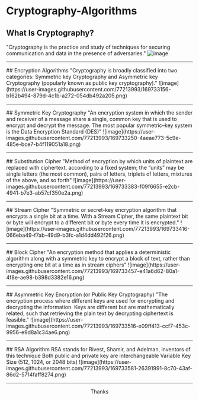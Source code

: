 # Cryptography-Algorithms

## What Is Cryptography?
"Cryptography is the practice and study of techniques for securing communication and data in the presence of adversaries."
![image](https://user-images.githubusercontent.com/77213993/169733106-60e3c075-96a8-4ee2-a5f6-4911e531ac18.png)
<hr>
## Encryption Algorithms
"Cryptography is broadly classified into two categories: Symmetric key Cryptography and Asymmetric key Cryptography (popularly known as public key cryptography)."
![image](https://user-images.githubusercontent.com/77213993/169733156-b162b494-879d-4c1b-a272-054db492a205.png)
<hr>
## Symmetric Key Cryptography
"An encryption system in which the sender and receiver of a message share a single, common key that is used to encrypt and decrypt the message. The most popular symmetric–key system is the Data Encryption Standard (DES)"
![image](https://user-images.githubusercontent.com/77213993/169733250-4aeae773-5c9e-485e-bce7-b4f119051a18.png)
<hr>
## Substitution Cipher
"Method of encryption by which units of plaintext are replaced with ciphertext, according to a fixed system; the “units” may be single letters (the most common), pairs of letters, triplets of letters, mixtures of the above, and so forth"
![image](https://user-images.githubusercontent.com/77213993/169733383-f09f6655-e2cb-4941-b7e3-ab57cf350e2a.png)
<hr>
## Stream Cipher
"Symmetric or secret-key encryption algorithm that encrypts a single bit at a time. With a Stream Cipher, the same plaintext bit or byte will encrypt to a different bit or byte every time it is encrypted."
![image](https://user-images.githubusercontent.com/77213993/169733416-066eba49-f7ab-49d9-b3fc-a1d4dd492f26.png)
<hr>
## Block Cipher
"An encryption method that applies a deterministic algorithm along with a symmetric key to encrypt a block of text, rather than encrypting one bit at a time as in stream ciphers"
![image](https://user-images.githubusercontent.com/77213993/169733457-e41a6d62-80a1-4f8e-ae98-b398d3382e16.png)
<hr>
## Asymmetric Key Encryption (or Public Key Cryptography)
"The encryption process where different keys are used for encrypting and decrypting the information. Keys are different but are mathematically related, such that retrieving the plain text by decrypting ciphertext is feasible."
![image](https://user-images.githubusercontent.com/77213993/169733516-e09ff413-ccf7-453c-9956-e9d8a1c34ae6.png)
<hr>
## RSA Algorithm
RSA stands for Rivest, Shamir, and Adelman, inventors of this technique
Both public and private key are interchangeable
Variable Key Size (512, 1024, or 2048 bits)
![image](https://user-images.githubusercontent.com/77213993/169733581-26391991-8c70-43af-86d2-5714faff8274.png)
<hr>
<p align="center">Thanks</p>
